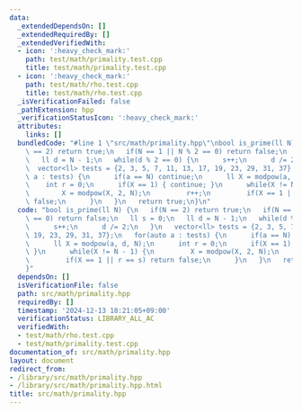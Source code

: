 ```yaml
---
data:
  _extendedDependsOn: []
  _extendedRequiredBy: []
  _extendedVerifiedWith:
  - icon: ':heavy_check_mark:'
    path: test/math/primality.test.cpp
    title: test/math/primality.test.cpp
  - icon: ':heavy_check_mark:'
    path: test/math/rho.test.cpp
    title: test/math/rho.test.cpp
  _isVerificationFailed: false
  _pathExtension: hpp
  _verificationStatusIcon: ':heavy_check_mark:'
  attributes:
    links: []
  bundledCode: "#line 1 \"src/math/primality.hpp\"\nbool is_prime(ll N) {\n   if(N\
    \ == 2) return true;\n   if(N == 1 || N % 2 == 0) return false;\n   ll s = 0;\n\
    \   ll d = N - 1;\n   while(d % 2 == 0) {\n      s++;\n      d /= 2;\n   }\n \
    \  vector<ll> tests = {2, 3, 5, 7, 11, 13, 17, 19, 23, 29, 31, 37};\n   for(auto\
    \ a : tests) {\n      if(a == N) continue;\n      ll X = modpow(a, d, N);\n  \
    \    int r = 0;\n      if(X == 1) { continue; }\n      while(X != N - 1) {\n \
    \        X = modpow(X, 2, N);\n         r++;\n         if(X == 1 || r == s) return\
    \ false;\n      }\n   }\n   return true;\n}\n"
  code: "bool is_prime(ll N) {\n   if(N == 2) return true;\n   if(N == 1 || N % 2\
    \ == 0) return false;\n   ll s = 0;\n   ll d = N - 1;\n   while(d % 2 == 0) {\n\
    \      s++;\n      d /= 2;\n   }\n   vector<ll> tests = {2, 3, 5, 7, 11, 13, 17,\
    \ 19, 23, 29, 31, 37};\n   for(auto a : tests) {\n      if(a == N) continue;\n\
    \      ll X = modpow(a, d, N);\n      int r = 0;\n      if(X == 1) { continue;\
    \ }\n      while(X != N - 1) {\n         X = modpow(X, 2, N);\n         r++;\n\
    \         if(X == 1 || r == s) return false;\n      }\n   }\n   return true;\n\
    }"
  dependsOn: []
  isVerificationFile: false
  path: src/math/primality.hpp
  requiredBy: []
  timestamp: '2024-12-13 18:21:05+09:00'
  verificationStatus: LIBRARY_ALL_AC
  verifiedWith:
  - test/math/rho.test.cpp
  - test/math/primality.test.cpp
documentation_of: src/math/primality.hpp
layout: document
redirect_from:
- /library/src/math/primality.hpp
- /library/src/math/primality.hpp.html
title: src/math/primality.hpp
---
```

